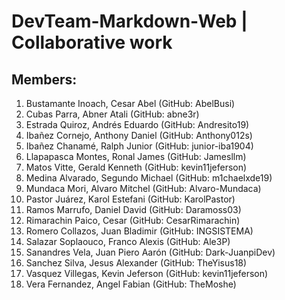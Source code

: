 # DevTeam-Markdown-Web | Collaborative work

## Members:

1.	Bustamante Inoach, Cesar Abel (GitHub: AbelBusi)
2.	Cubas Parra, Abner Atali (GitHub: abne3r)
3.	Estrada Quiroz, Andrés Eduardo (GitHub: Andresito19)
4.	Ibañez Cornejo, Anthony Daniel (GitHub: Anthony012s)
5.	Ibañez Chanamé, Ralph Junior (GitHub: junior-iba1904)
6.	Llapapasca Montes, Ronal James (GitHub: Jamesllm)
7.	Matos Vitte, Gerald Kenneth (GitHub: kevin11jeferson)
8.	Medina Alvarado, Segundo Michael (GitHub: m1chaelxde19)
9.	Mundaca Mori, Alvaro Mitchel (GitHub: Alvaro-Mundaca)
10.	Pastor Juárez, Karol Estefani (GitHub: KarolPastor)
11.	Ramos Marrufo, Daniel David (GitHub: Daramoss03)
12. Rimarachin Paico, Cesar (GitHub: CesarRimarachin)
13.	Romero Collazos, Juan Bladimir (GitHub: INGSISTEMA)
14.	Salazar Soplaouco, Franco Alexis (GitHub: Ale3P)
15.	Sanandres Vela, Juan Piero Aarón (GitHub: Dark-JuanpiDev)
16. Sanchez Silva, Jesus Alexander (GitHub: TheYisus18)
17.	Vasquez Villegas, Kevin Jeferson (GitHub: kevin11jeferson)
18.	Vera Fernandez, Angel Fabian (GitHub: TheMoshe)
